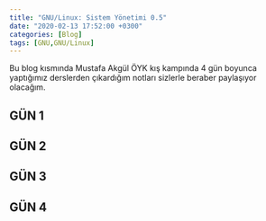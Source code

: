 ```yaml
---
title: "GNU/Linux: Sistem Yönetimi 0.5"
date: "2020-02-13 17:52:00 +0300"
categories: [Blog]
tags: [GNU,GNU/Linux]
---
```


Bu blog kısmında Mustafa Akgül ÖYK kış kampında 4 gün boyunca yaptığımız derslerden çıkardığım notları sizlerle beraber paylaşıyor olacağım.

## GÜN 1

## GÜN 2

## GÜN 3

## GÜN 4
